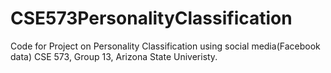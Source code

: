 # CSE573PersonalityClassification

Code for Project on Personality Classification using social media(Facebook data) CSE 573, Group 13, Arizona State Univeristy.
